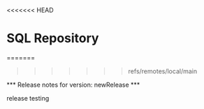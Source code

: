 <<<<<<< HEAD
# SQL Repository
=======
>>>>>>> refs/remotes/local/main


*** Release notes for version: newRelease ***

release testing